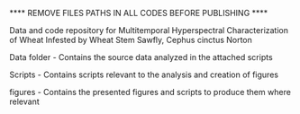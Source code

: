 **** REMOVE FILES PATHS IN ALL CODES BEFORE PUBLISHING ****

Data and code repository for Multitemporal Hyperspectral Characterization of Wheat Infested by Wheat Stem Sawfly, Cephus cinctus Norton

Data folder -
  Contains the source data analyzed in the attached scripts

Scripts -
  Contains scripts relevant to the analysis and creation of figures

figures -
  Contains the presented figures and scripts to produce them where relevant

